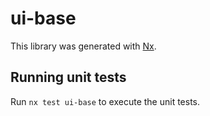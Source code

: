 # ui-base

This library was generated with [Nx](https://nx.dev).

## Running unit tests

Run `nx test ui-base` to execute the unit tests.
